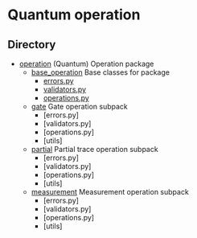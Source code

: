 # Quantum operation

## Directory

* [operation](./operation) (Quantum) Operation package
  * [base_operation](./operation/base_operation/) Base classes for package
    * [errors.py](./operation/base_operation/errors.py)
    * [validators.py](./operation/base_operation/validators.py)
    * [operations.py](./operation/base_operation/operations.py)
  * [gate](./operation/gate_operation/) Gate operation subpack
    * [errors.py]
    * [validators.py]
    * [operations.py]
    * [utils]
  * [partial](./operation/partial_trace/) Partial trace operation subpack
    * [errors.py]
    * [validators.py]
    * [operations.py]
    * [utils]
  * [measurement](./operation/measurement/) Measurement operation subpack
    * [errors.py]
    * [validators.py]
    * [operations.py]
    * [utils]
